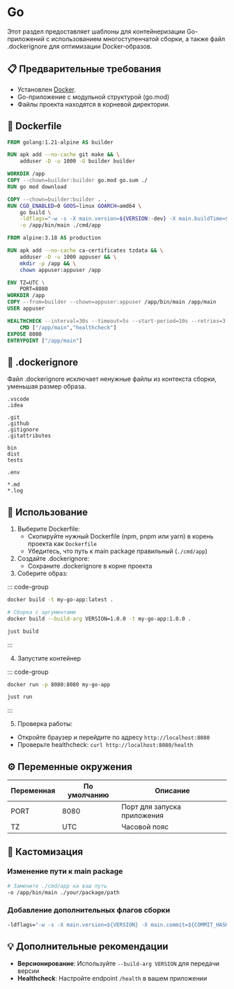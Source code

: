 # Go

Этот раздел предоставляет шаблоны для контейнеризации Go-приложений с использованием многоступенчатой сборки, а также файл .dockerignore для оптимизации Docker-образов.

## 📋 Предварительные требования

- Установлен [Docker](https://www.docker.com/get-started).
- Go-приложение с модульной структурой (go.mod)
- Файлы проекта находятся в корневой директории.

## 🐳 Dockerfile

```Dockerfile
FROM golang:1.21-alpine AS builder

RUN apk add --no-cache git make && \
    adduser -D -u 1000 -G builder builder

WORKDIR /app
COPY --chown=builder:builder go.mod go.sum ./
RUN go mod download

COPY --chown=builder:builder . .
RUN CGO_ENABLED=0 GOOS=linux GOARCH=amd64 \
    go build \
    -ldflags="-w -s -X main.version=${VERSION:-dev} -X main.buildTime=$(date -u +%Y-%m-%dT%H:%M:%SZ)" \
    -o /app/bin/main ./cmd/app

FROM alpine:3.18 AS production

RUN apk add --no-cache ca-certificates tzdata && \
    adduser -D -u 1000 appuser && \
    mkdir -p /app && \
    chown appuser:appuser /app

ENV TZ=UTC \
    PORT=8080
WORKDIR /app
COPY --from=builder --chown=appuser:appuser /app/bin/main /app/main
USER appuser

HEALTHCHECK --interval=30s --timeout=5s --start-period=10s --retries=3 \
    CMD ["/app/main","healthcheck"]
EXPOSE 8080
ENTRYPOINT ["/app/main"]
```

## 🚫 .dockerignore

Файл .dockerignore исключает ненужные файлы из контекста сборки, уменьшая размер образа.

```dockeignore
.vscode
.idea

.git
.github
.gitignore
.gitattributes

bin
dist
tests

.env

*.md
*.log
```

## 🚀 Использование

1. Выберите Dockerfile:
   - Скопируйте нужный Dockerfile (npm, pnpm или yarn) в корень проекта как `Dockerfile`
   - Убедитесь, что путь к main package правильный (`./cmd/app`)
2. Создайте .dockerignore:
   - Сохраните .dockerignore в корне проекта
3. Соберите образ:

::: code-group

```bash [bash]
docker build -t my-go-app:latest .

# Сборка с аргументами
docker build --build-arg VERSION=1.0.0 -t my-go-app:1.0.0 .
```

```bash [just]
just build
```

:::

4. Запустите контейнер

::: code-group

```bash [bash]
docker run -p 8080:8080 my-go-app
```

```bash [just]
just run
```

:::

5. Проверка работы:

- Откройте браузер и перейдите по адресу `http://localhost:8080`
- Проверьте healthcheck: `curl http://localhost:8080/health`

## ⚙️ Переменные окружения

| Переменная | По умолчанию | Описание                    |
| ---------- | ------------ | --------------------------- |
| PORT       | 8080         | Порт для запуска приложения |
| TZ         | UTC          | Часовой пояс                |

## 🔧 Кастомизация

### Изменение пути к main package

```Dockerfile
# Замените ./cmd/app на ваш путь
-o /app/bin/main ./your/package/path
```

### Добавление дополнительных флагов сборки

```Dockerfile
-ldflags="-w -s -X main.version=${VERSION} -X main.commit=${COMMIT_HASH}"
```

## 💡 Дополнительные рекомендации

- **Версионирование**: Используйте `--build-arg VERSION` для передачи версии
- **Healthcheck**: Настройте endpoint `/health` в вашем приложении
